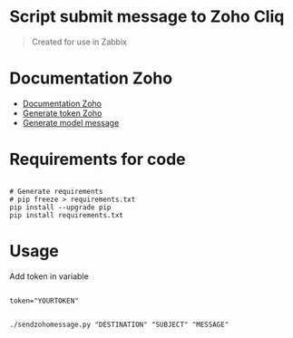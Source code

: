 Script submit message to Zoho Cliq
=====
> Created for use in Zabbix

Documentation Zoho
=====
- [Documentation Zoho](https://help.zoho.com/portal/en/community/topic/cliq-bots-post-message-to-a%C2%A0bot-using-the-command-line)
- [Generate token Zoho](https://accounts.zoho.com/apiauthtoken/create?SCOPE=ZohoCliq/InternalAPI)
- [Generate model message](https://cliq.zoho.com/messagebuilder)


Requirements for code
=====
<pre><code>
# Generate requirements
# pip freeze > requirements.txt
pip install --upgrade pip
pip install requirements.txt
</pre></code>

Usage
=====

Add token in variable
<pre><code>
token="YOURTOKEN"
</pre></code>

<pre><code>
./sendzohomessage.py "DESTINATION" "SUBJECT" "MESSAGE" 
</pre></code>